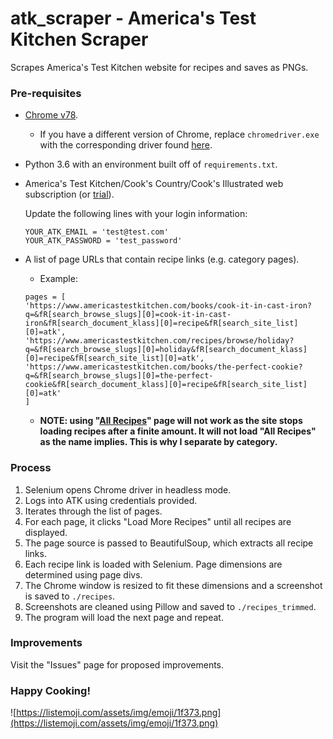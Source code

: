 # atk_scraper - America's Test Kitchen Scraper 

Scrapes America's Test Kitchen website for recipes and saves as PNGs.

### Pre-requisites 

* [Chrome v78](https://www.techspot.com/downloads/4718-google-chrome-for-windows.html).
  * If you have a different version of Chrome, replace ```chromedriver.exe``` with the corresponding driver found [here](https://chromedriver.chromium.org/).

* Python 3.6 with an environment built off of ```requirements.txt```.

* America's Test Kitchen/Cook's Country/Cook's Illustrated web subscription (or [trial](https://www.cooksillustrated.com/trial)).
  
  Update the following lines with your login information:

  ```
  YOUR_ATK_EMAIL = 'test@test.com'
  YOUR_ATK_PASSWORD = 'test_password'
  ```

* A list of page URLs that contain recipe links (e.g. category pages). 
  * Example:
  ```
  pages = [
  'https://www.americastestkitchen.com/books/cook-it-in-cast-iron?q=&fR[search_browse_slugs][0]=cook-it-in-cast-iron&fR[search_document_klass][0]=recipe&fR[search_site_list][0]=atk',
  'https://www.americastestkitchen.com/recipes/browse/holiday?q=&fR[search_browse_slugs][0]=holiday&fR[search_document_klass][0]=recipe&fR[search_site_list][0]=atk',
  'https://www.americastestkitchen.com/books/the-perfect-cookie?q=&fR[search_browse_slugs][0]=the-perfect-cookie&fR[search_document_klass][0]=recipe&fR[search_site_list][0]=atk'
  ]
  ```
  * **NOTE: using "[All Recipes](https://www.americastestkitchen.com/recipes/browse)" page will not work as the site stops loading recipes after a finite amount. It will not load "All Recipes" as the name implies. This is why I separate by category.**
  
### Process

1. Selenium opens Chrome driver in headless mode.
2. Logs into ATK using credentials provided.
3. Iterates through the list of pages.
4. For each page, it clicks "Load More Recipes" until all recipes are displayed.
5. The page source is passed to BeautifulSoup, which extracts all recipe links.
6. Each recipe link is loaded with Selenium. Page dimensions are determined using page divs. 
7. The Chrome window is resized to fit these dimensions and a screenshot is saved to ```./recipes```.
8. Screenshots are cleaned using Pillow and saved to ```./recipes_trimmed```.
9. The program will load the next page and repeat.

### Improvements

Visit the "Issues" page for proposed improvements.

### Happy Cooking!

![https://listemoji.com/assets/img/emoji/1f373.png](https://listemoji.com/assets/img/emoji/1f373.png)
